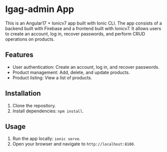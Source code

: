 # Igag-admin App

This is an Angular17 + Ionicv7 app built with Ionic CLI. The app consists of a backend built with Firebase and a frontend built with Ionicv7. It allows users to create an account, log in, recover passwords, and perform CRUD operations on products.

## Features

- User authentication: Create an account, log in, and recover passwords.
- Product management: Add, delete, and update products.
- Product listing: View a list of products.

## Installation

1. Clone the repository.
2. Install dependencies: `npm install`.

## Usage

1. Run the app locally: `ionic serve`.
2. Open your browser and navigate to `http://localhost:8100`.

